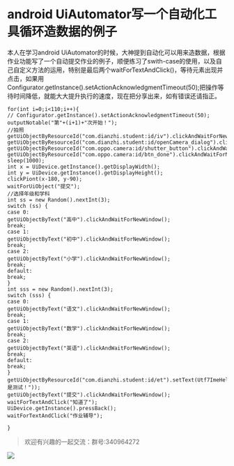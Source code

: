 # android UiAutomator写一个自动化工具循环造数据的例子
本人在学习android UiAutomator的时候，大神提到自动化可以用来造数据，根据作业功能写了一个自动提交作业的例子，顺便练习了swith-case的使用，以及自己自定义方法的运用，特别是最后两个waitForTextAndClick()，等待元素出现并点击，如果用Configurator.getInstance().setActionAcknowledgmentTimeout(50);把操作等待时间降低，就能大大提升执行的速度，现在把分享出来，如有错误还请指正。


```
for(int i=0;i<110;i++){
// Configurator.getInstance().setActionAcknowledgmentTimeout(50);
outputNotable("第"+(i+1)+"次开始！");
//拍照
getUiObjectByResourceId("com.dianzhi.student:id/iv").clickAndWaitForNewWindow();
getUiObjectByResourceId("com.dianzhi.student:id/openCamera_dialog").clickAndWaitForNewWindow();
getUiObjectByResourceId("com.oppo.camera:id/shutter_button").clickAndWaitForNewWindow();
getUiObjectByResourceId("com.oppo.camera:id/btn_done").clickAndWaitForNewWindow();
sleep(1000);
int x = UiDevice.getInstance().getDisplayWidth();
int y = UiDevice.getInstance().getDisplayHeight();
clickPiont(x-180, y-90);
waitForUiObject("提交");
//选择年级和学科
int ss = new Random().nextInt(3);
switch (ss) {
case 0:
getUiObjectByText("高中").clickAndWaitForNewWindow();
break;
case 1:
getUiObjectByText("初中").clickAndWaitForNewWindow();
break;
case 2:
getUiObjectByText("小学").clickAndWaitForNewWindow();
break;
default:
break;
}
int sss = new Random().nextInt(3);
switch (sss) {
case 0:
getUiObjectByText("语文").clickAndWaitForNewWindow();
break;
case 1:
getUiObjectByText("数学").clickAndWaitForNewWindow();
break;
case 2:
getUiObjectByText("英语").clickAndWaitForNewWindow();
break;
default:
break;
}
getUiObjectByResourceId("com.dianzhi.student:id/et").setText(Utf7ImeHelper.e("我是测试！"));
getUiObjectByText("提交").clickAndWaitForNewWindow();
waitForTextAndClick("知道了");
UiDevice.getInstance().pressBack();
waitForTextAndClick("作业辅导");
 
}
```
> 欢迎有兴趣的一起交流：群号:340964272

![](/blog/pic/201712120951590031.png)

<script src="/blog/js/bubbly.js"></script>
<script src="/blog/js/article.js"></script>